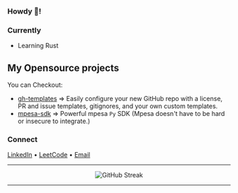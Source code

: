 ### Howdy 👋!



### Currently

- Learning Rust


## My Opensource projects

You can Checkout:
- [gh-templates](https://gh-templates.dev) => Easily configure your new GitHub repo with a license, PR and issue templates, gitignores, and your own custom templates.
- [mpesa-sdk](https://github.com/RafaelJohn9/mpesa-daraja-sdk) => Powerful mpesa `Py` SDK  (Mpesa doesn't have to be hard or insecure to integrate.)


### Connect

[LinkedIn](https://linkedin.com/in/john-kagunda-232961270/) • [LeetCode](https://www.leetcode.com/rafaeljohn) • [Email](mailto:johnmkagunda@gmail.com)


---

<div align="center">
  <img src="https://github-readme-streak-stats.herokuapp.com/?user=rafaeljohn9&theme=minimal&hide_border=true&background=FFFFFF&stroke=6366F1&ring=6366F1&fire=F59E0B&currStreakNum=1F2937&sideNums=1F2937&currStreakLabel=6B7280&sideLabels=6B7280&dates=6B7280" alt="GitHub Streak"/>
</div>

---
